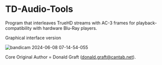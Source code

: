 # TD-Audio-Tools
Program that interleaves TrueHD streams with AC-3 frames for playback-compatibility with hardware Blu-Ray players.


Graphical interface version



![bandicam 2024-06-08 07-14-54-055](https://github.com/KSSW/TD-Audio-Tools/assets/76238373/601cda64-5e43-4fa5-903b-866e40db91e8)






Core Original Author = Donald Graft (donald.graft@cantab.net).
